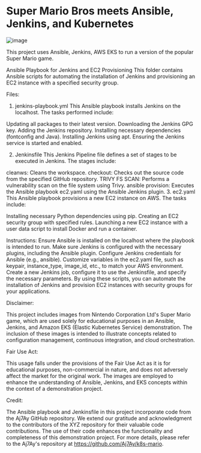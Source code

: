 # Super Mario Bros meets Ansible, Jenkins, and Kubernetes

![image](https://github.com/forza-dc/Jenkins-CICD-GamePlay/assets/37484962/76f1333f-2381-4da9-a874-2986c9022b0c)

This project uses Ansible, Jenkins, AWS EKS to run a version of the popular Super Mario game.



Ansible Playbook for Jenkins and EC2 Provisioning
This folder contains Ansible scripts for automating the installation of Jenkins and provisioning an EC2 instance with a specified security group.

Files:
1. jenkins-playbook.yml
This Ansible playbook installs Jenkins on the localhost. The tasks performed include:

Updating all packages to their latest version.
Downloading the Jenkins GPG key.
Adding the Jenkins repository.
Installing necessary dependencies (fontconfig and Java).
Installing Jenkins using apt.
Ensuring the Jenkins service is started and enabled.

2. Jenkinsfile
This Jenkins Pipeline file defines a set of stages to be executed in Jenkins. The stages include:

cleanws: Cleans the workspace.
checkout: Checks out the source code from the specified GitHub repository.
TRIVY FS SCAN: Performs a vulnerability scan on the file system using Trivy.
ansible provision: Executes the Ansible playbook ec2.yaml using the Ansible Jenkins plugin.
3. ec2.yaml
This Ansible playbook provisions a new EC2 instance on AWS. The tasks include:

Installing necessary Python dependencies using pip.
Creating an EC2 security group with specified rules.
Launching a new EC2 instance with a user data script to install Docker and run a container.

Instructions:
Ensure Ansible is installed on the localhost where the playbook is intended to run.
Make sure Jenkins is configured with the necessary plugins, including the Ansible plugin.
Configure Jenkins credentials for Ansible (e.g., ansible).
Customize variables in the ec2.yaml file, such as keypair, instance_type, image_id, etc., to match your AWS environment.
Create a new Jenkins job, configure it to use the Jenkinsfile, and specify the necessary parameters.
By using these scripts, you can automate the installation of Jenkins and provision EC2 instances with security groups for your applications.




Disclaimer:

This project includes images from Nintendo Corporation Ltd's Super Mario game, which are used solely for educational purposes in an Ansible, Jenkins, and Amazon EKS (Elastic Kubernetes Service) demonstration. The inclusion of these images is intended to illustrate concepts related to configuration management, continuous integration, and cloud orchestration.

Fair Use Act:

This usage falls under the provisions of the Fair Use Act as it is for educational purposes, non-commercial in nature, and does not adversely affect the market for the original work. The images are employed to enhance the understanding of Ansible, Jenkins, and EKS concepts within the context of a demonstration project.

Credit:

The Ansible playbook and Jenkinsfile in this project incorporate code from the Aj7Ay GitHub repository. We extend our gratitude and acknowledgment to the contributors of the XYZ repository for their valuable code contributions. The use of their code enhances the functionality and completeness of this demonstration project. For more details, please refer to the Aj7Ay's repository at https://github.com/Aj7Ay/k8s-mario.






